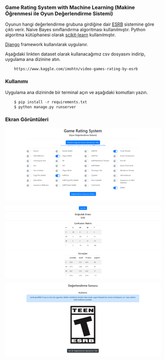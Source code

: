 ### Game Rating System with Machine Learning (Makine Öğrenmesi ile Oyun Değerlendirme Sistemi)

Oyunun hangi değerlendirme grubuna girdiğine dair [ESRB](https://www.esrb.org/) sistemine göre çıktı verir. Naive Bayes sınıflandırma algoritması kullanılmıştır. Python algoritma kütüphanesi olarak [scikit-learn](https://scikit-learn.org/stable/modules/naive_bayes.html) kullanılmıştır.

[Django](https://www.djangoproject.com/) framework kullanılarak uygulanır.

Aşağıdaki linkten dataset olarak kullanacağımız csv dosyasını indirip, uygulama ana dizinine atın.
```
    https://www.kaggle.com/imohtn/video-games-rating-by-esrb
```
### Kullanımı

Uygulama ana dizininde bir terminal açın ve aşağıdaki komutları yazın.
```
    $ pip install -r requirements.txt
    $ python manage.py runserver
```

### Ekran Görüntüleri

![Page1](https://raw.githubusercontent.com/serdarsari/game-rating-system/master/assets/Gorsel1.png)

![Page2](https://raw.githubusercontent.com/serdarsari/game-rating-system/master/assets/Gorsel2.png)

![Page3](https://raw.githubusercontent.com/serdarsari/game-rating-system/master/assets/Gorsel3.png)
